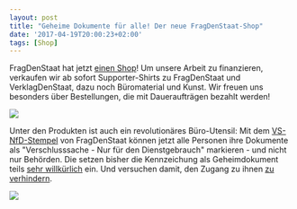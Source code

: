 ```yaml
---
layout: post
title: "Geheime Dokumente für alle! Der neue FragDenStaat-Shop"
date: '2017-04-19T20:00:23+02:00'
tags: [Shop]
---
```


FragDenStaat hat jetzt [einen Shop](https://pretix.eu/okfn/vds-shirts/)! Um unsere Arbeit zu finanzieren, verkaufen wir ab sofort Supporter-Shirts zu FragDenStaat und VerklagDenStaat, dazu noch Büromaterial und Kunst. Wir freuen uns besonders über Bestellungen, die mit Daueraufträgen bezahlt werden!

<a href="https://pretix.eu/okfn/vds-shirts/"><img src="https://pretix.eu/media/okfn/vds-shirts/item-446-a71fda8a-d8cf-49bb-9a8b-dcc4e937ca2a.gif"></a>

Unter den Produkten ist auch ein revolutionäres Büro-Utensil: Mit dem [VS-NfD-Stempel](https://pretix.eu/okfn/vds-shirts/) von FragDenStaat können jetzt alle Personen ihre Dokumente als "Verschlusssache - Nur für den Dienstgebrauch" markieren - und nicht nur Behörden. Die setzen bisher die Kennzeichung als Geheimdokument teils [sehr willkürlich](http://blog.fragdenstaat.de/2015/bundeswehr/) ein. Und versuchen damit, den Zugang zu ihnen [zu verhindern](http://blog.fragdenstaat.de/2016/aa-boehmermann/).

<a href="https://pretix.eu/okfn/vds-shirts/"><img src="https://pretix.eu/media/okfn/vds-shirts/item-466-365dcebc-75ee-46c9-b4a7-54898e9604b7.jpg"></a>
